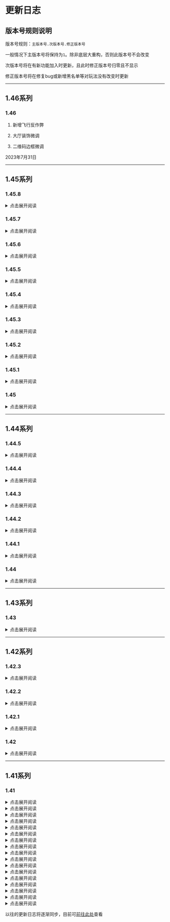 # 更新日志

## 版本号规则说明

版本号规则：`主版本号.次版本号.修正版本号`

一般情况下主版本号将保持为`1`。除非底层大重构，否则此版本号不会改变

次版本号将在有新功能加入时更新，且此时修正版本号归零且不显示

修正版本号将在修复bug或新增黑名单等对玩法没有改变时更新

---

## 1.46系列

### 1.46

1. 新增飞行反作弊

2. 大厅装饰微调

3. 二维码边框微调

2023年7月31日

---

## 1.45系列

### 1.45.8

<details>
<summary>点击展开阅读</summary>


1. 新增下列黑名单：

|游戏名|违规项目|时间|状态|
|:----|:----|:----|:----|
|聪明的沈青刚落泪|未知（来自：3060806406）|2023年6月18日11点28分|封禁中|
|株治孩子王|未知（来自：3060806406）|2023年6月18日11点30分|封禁中|
|CE_Hacker56|未知（来自：3060806406）|2023年6月18日11点30分|封禁中|
|鐎阿|未知（来自：3060806406）|2023年6月18日11点30分|封禁中|
|巫术邓百川发通报|开科技（来自：呆漓）|2023年6月18日11点32分|封禁中|

2023年6月18日
</details>

### 1.45.7

<details>
<summary>点击展开阅读</summary>

1. 新增下列黑名单：

|游戏名|违规项目|时间|状态|
|:----|:----|:----|:----|
|我乃常山赵子龙死|连点器（同步来源：法师）|2023年5月26日22点37分|封禁中|
|大度的本相去政树|未知（同步来源：蝌蚪）|2023年5月26日22点37分|封禁中|
|北京南瓜开飞机|辱骂他人（同步来源：白菜）|2023年5月26日22点38分|封禁中|
|超伦的止清扭瓶盖|刷屏（同步来源：白菜）|2023年5月26日22点38分|封禁中|
|菠菜味薛宝考试|连点器（同步来源：阿熙）|2023年5月26日22点39分|封禁中|
|自私猫女喝阔咯|开科技（同步来源：阿熙）|2023年5月26日22点39分|封禁中|
|OFinKinZ|开科技（同步来源：白菜）|2023年5月26日22点39分|封禁中|
|熠垣|开科技（同步来源：白菜）|2023年5月26日22点40分|封禁中|
|14497542|攻击队友（同步来源：蝌蚪）|2023年5月26日22点40分|封禁中|

2023年5月26日
</details>

### 1.45.6

<details>
<summary>点击展开阅读</summary>

1. 新增下列黑名单：

|游戏名|违规项目|时间|状态|
|:----|:----|:----|:----|
|Sqwerrth|连点器（同步来源：白菜）|2023年5月7日11点33分|封禁中|
|板栗味常见搁浅|攻击队友（同步来源：白菜）|2023年5月7日11点34分|封禁中|
|坚强高士廉学英语|攻击队友（同步来源：白菜）|2023年5月7日11点34分|封禁中|
|老练村|攻击队友（同步来源：白菜）|2023年5月7日11点34分|封禁中|
|DREAM丶牛13|连点器（同步来源：白菜）|2023年5月7日11点43分|封禁中|
|MC520|连点器（同步来源：1227729929）|2023年5月7日11点44分|封禁中|
|卢是老六|连点器（同步来源：3292744510）|2023年5月7日11点46分|封禁中|
|断然的马肝游戏|开科技（同步来源：白菜）|2023年5月7日11点46分|封禁中|
|portal服务器_|开科技（同步来源：白菜）|2023年5月7日11点46分|封禁中|
|倒立的人偶|刷屏（同步来源：白菜）|2023年5月7日11点47分|封禁中|
|喜欢欣的我|未知（同步来源：白菜）|2023年5月7日11点47分|封禁中|
|VHENSS6hz|开科技（同步来源：阿熙）|2023年5月7日11点48分|封禁中|
|坤坤早上打鸣|攻击队友（同步来源：3204504686）|2023年5月7日11点49分|封禁中|

2023年5月14日
</details>

### 1.45.5

<details>
<summary>点击展开阅读</summary>

1. 新增下列黑名单：

|游戏名|违规项目|时间|状态|
|:----|:----|:----|:----|
|去很深刻v|攻击队友（同步来源：白菜）|2023年4月29日14点06分|封禁中|
|修勾难道也有烦恼|连点器（同步来源：白菜）|2023年4月29日14点07分|封禁中|
|clp喵520awa|辱骂他人（同步来源：白菜）|2023年4月29日14点07分|封禁中|
|小仙酱a|辱骂他人（同步来源：白菜）|2023年4月29日14点07分|封禁中|
|Has_k|开科技（同步来源：异世）|2023年4月29日14点09分|封禁中|
|一个字飞飞飞|开科技（同步来源：异世）|2023年4月29日14点09分|封禁中|
|imo忆莫啊|连点器（同步来源：白菜）|2023年4月29日14点09分|封禁中|
|神明TYF|崩服（同步来源：白菜）|2023年4月29日14点09分|封禁中|
|javaLLLLL|开科技（同步来源：白菜，阿熙）|2023年4月29日14点10分|封禁中|

2. 解除下列黑名单：

|游戏名|违规项目|时间|状态|
|:----|:----|:----|:----|
|Chaos_star|辱骂他人（同步来源：白菜）|2023年4月29日14点25分|已解封|

2023年4月29日
</details>

### 1.45.4

<details>
<summary>点击展开阅读</summary>

1. 新增下列黑名单：

|游戏名|违规项目|时间|状态|
|:----|:----|:----|:----|
|mh12系20|开科技（同步来源：白菜）|2023年4月22日10点25分|封禁中|
|幻影巨像敲木鱼|连点器（同步来源：白菜）|2023年4月22日10点26分|封禁中|
|悔棋的枯萎东方朔|崩服（同步来源：白菜）|2023年4月22日10点26分|封禁中|
|解密的爆燃芒果|攻击队友（同步来源：白菜）|2023年4月22日10点27分|封禁中|
|吉吉且国王76|攻击队友（同步来源：蝌蚪）|2023年4月22日10点27分|封禁中|
|正派之孙立深吸|攻击队友（同步来源：白菜）|2023年4月22日10点27分|封禁中|
|喝冷饮的旧都老板|攻击队友（同步来源：阿熙）|2023年4月22日10点28分|封禁中|
|454874554454|开科技（同步来源：阿熙）|2023年4月22日10点29分|封禁中|
|6大哥背行囊6|开科技（同步来源：阿熙）|2023年4月22日10点29分|封禁中|
|Tonychu|崩服（同步来源：白菜）|2023年4月22日10点30分|封禁中|
|干脆牧羊做手工|卖科技（同步来源：282368602）|2023年4月22日10点33分|封禁中|
|执行官Chroma|盗图，篡改地图作者名|2023年4月22日10点33分|封禁中|
|神里绫华yydsnb|坑队友（同步来源：蝌蚪）|2023年4月22日10点34分|封禁中|
|小秦和水|连点器（同步来源：白菜）|2023年4月22日10点35分|封禁中|
|Chaos_star|辱骂他人（同步来源：白菜）|2023年4月29日14点25分|已解封|
|陈立行clx|攻击队友（同步来源：白菜）|2023年4月22日20点17分|封禁中|
|忧伤室里弹三弦|攻击队友（同步来源：白菜）|2023年4月22日20点17分|封禁中|

2023年4月24日
</details>

### 1.45.3

<details>
<summary>点击展开阅读</summary>

1. 控制中心新增管理员飞天羽毛，进入隐身巡查自动获取。

2. 新增下列黑名单：

|猫孩子哔哔哔|崩服（同步来源：阿熙）|2023年4月15日19点26分|封禁中|
|:----|:----|:----|:----|
|猫孩子话哗哔哗|崩服（同步来源：阿熙）|2023年4月15日19点27分|封禁中|
|强劲梨子练功|辱骂他人（同步来源：尘子）|2023年4月15日19点50分|封禁中|
|小白爱恰西瓜|未知（同步来源：天启）|2023年4月15日19点51分|封禁中|
|家养沙皇的航行|辱骂他人（同步来源：白菜）|2023年4月15日19点52分|封禁中|
|伦敦守卫闻花香|攻击队友（同步来源：3204504686）|2023年4月15日19点55分|封禁中|
|跑酷的几几|连点器（同步来源：蝌蚪）|2023年4月15日19点57分|封禁中|
|GS3000|连点器（同步来源：白菜）|2023年4月15日19点57分|封禁中|
|鎧蓠|连点器（同步来源：白菜）|2023年4月15日19点58分|封禁中|
|祖国永远666|连点器（同步来源：蝌蚪）|2023年4月15日19点58分|封禁中|
|wsjc2022|连点器（同步来源：蝌蚪）|2023年4月15日19点58分|封禁中|
|麦仔回归号|攻击队友（同步来源：蝌蚪）|2023年4月15日20点00分|封禁中|
|小本5465446|开科技，崩服（同步来源：3204504686）|2023年4月15日20点00分|封禁中|
|小白测试23|开科技（同步来源：3204504686）|2023年4月15日20点01分|封禁中|
|下楼梯的白羊小麦|连点器（同步来源：蝌蚪）|2023年4月15日20点03分|封禁中|
|设定风景的房间给|辱骂他人（同步来源：尘子，蝌蚪）|2023年4月15日20点03分|封禁中|
|没天赋的高手|攻击队友（同步来源：尘子）|2023年4月15日20点04分|封禁中|
|时光的现象|开科技（同步来源：尘子）|2023年4月15日20点05分|封禁中|
|挖矿的好玩短毛猫|连点器（同步来源：282368602）|2023年4月15日20点06分|封禁中|

2023年4月15日
</details>

### 1.45.2

<details>
<summary>点击展开阅读</summary>

1. 新增下列黑名单：

|游戏名|违规项目|时间|状态|
|:----|:----|:----|:----|
|聪明蘑菇看涨潮2|开科技（同步来源：白菜）|2023年3月27日18点35分|封禁中|
|封河有呆毛|开科技（同步来源：阿熙）|2023年3月27日10点39分|封禁中|
|白云做的奶布丁|开科技（同步来源：阿熙）|2023年3月28日19点06分|封禁中|
|玖玖惹人耐_|开科技（同步来源：阿熙）|2023年3月28日19点07分|封禁中|
|狂笑的蛇将起舞刀|开科技（同步来源：阿熙）|2023年3月28日19点07分|封禁中|
|6ice5_31C|开科技（同步来源：阿熙）|2023年4月5日14点58分|封禁中|
|狂笑蛇将要写散文|开科技（同步来源：阿熙）|2023年4月5日14点58分|封禁中|
|强硬之妹子吟诗|开科技（同步来源：阿熙）|2023年4月5日14点59分|封禁中|
|牛起来了是吧fw|开科技（同步来源：阿熙）|2023年4月5日15点00分|封禁中|
|上网的沙兵|开科技，连点器（同步来源：天启）|2023年4月5日15点01分|封禁中|
|Beijing家庭|连点器（同步来源：天启）|2023年4月5日15点02分|封禁中|
|狍崽Vincent|开科技（同步来源：阿熙）|2023年4月5日15点02分|封禁中|
|魔都尸壳学地理|未知（同步来源：没实力）|2023年4月5日15点03分|封禁中|
|鹤啸在九天|开科技（同步来源：白菜）|2023年4月5日15点03分|封禁中|
|菠菜味薛宝考试|连点器（同步来源：白菜）|2023年4月5日15点04分|封禁中|
|脑洞经理上车|崩服（同步来源：没实力）|2023年4月5日15点05分|封禁中|
|率直的萝卜进观园|未知（同步来源：hklko）|2023年4月5日15点06分|封禁中|
|1影手1|未知（同步来源：hklko）|2023年4月5日15点08分|封禁中|
|练工的霜不冻木瓜|开科技（同步来源：白菜）|2023年4月5日15点08分|封禁中|
|WDF本人|连点器（同步来源：没实力）|2023年4月5日15点09分|封禁中|

2023年4月05日
</details>

### 1.45.1

<details>
<summary>点击展开阅读</summary>

1. 修复了开局倒计时卡在5秒的BUG。

2. 新增下列黑名单：

|游戏名|违规项目|时间|状态|
|:----|:----|:----|:----|
|卿钨麑謷|开科技|2023年3月26日11点28分|封禁中|
|唱山歌的磐石药师|开科技|2023年3月26日11点30分|封禁中|
|异世寓言01|冒充他人，开科技|2023年3月26日11点39分|封禁中|
|异世寓言02|冒充他人，开科技|2023年3月26日11点39分|封禁中|
|异世寓言03|冒充他人，开科技|2023年3月26日11点39分|封禁中|
|异世寓言04|冒充他人，开科技|2023年3月26日11点39分|封禁中|
|异世寓言05|冒充他人，开科技|2023年3月26日11点39分|封禁中|
|异世寓言06|冒充他人，开科技|2023年3月26日11点39分|封禁中|
|异世寓言07|冒充他人，开科技|2023年3月26日11点39分|封禁中|
|异世寓言08|冒充他人，开科技|2023年3月26日11点39分|封禁中|
|异世寓言09|冒充他人，开科技|2023年3月26日11点39分|封禁中|
|异世寓言10|冒充他人，开科技|2023年3月26日11点39分|封禁中|
|异世寓言1|冒充他人，开科技|2023年3月26日11点39分|封禁中|
|异世寓言_反馈|冒充他人，开科技|2023年3月26日11点39分|封禁中|
|异世寓言__|冒充他人，开科技|2023年3月26日11点39分|封禁中|
|异世寓言___|冒充他人，开科技|2023年3月26日11点39分|封禁中|
|异世寓言____|冒充他人，开科技|2023年3月26日11点39分|封禁中|
|异世寓言_____|冒充他人，开科技|2023年3月26日11点39分|封禁中|
|异世寓言______|冒充他人，开科技|2023年3月26日11点39分|封禁中|
|雨晴工作室1|冒充他人，开科技|2023年3月26日11点39分|封禁中|
|雨晴工作室官方|冒充他人，开科技|2023年3月26日11点39分|封禁中|
|雨晴工作室高层|冒充他人，开科技|2023年3月26日11点39分|封禁中|
|炸服人雨晴工作室|冒充他人，开科技|2023年3月26日11点39分|封禁中|

2023年3月26日
</details>

### 1.45

<details>
<summary>点击展开阅读</summary>

1. 修改了tnt的相关模块，现规则如下：

- 不在召唤tnt，而是5秒后模拟爆炸

- 伤害如下

``` 伤害规则
3格内  5♥
3格外  5格内  4♥
5格外  8格内  2♥
8格外  无伤
```

- 方块破坏规则未更改

2. 新增下列黑名单：

|游戏名|违规项目|时间|状态|
|:----|:----|:----|:----|
|狼人行动的神|辱骂他人|2023年3月19日14点52分|封禁中|
|雨晴工作室官方|冒充他人，开科技|2023年3月19日15点21分|封禁中|

2023年3月17日
</details>

---

## 1.44系列

### 1.44.5

<details>
<summary>点击展开阅读</summary>

1. 修复了陷阱有概率不触发的BUG。

2023年3月12日

</details>

### 1.44.4

<details>
<summary>点击展开阅读</summary>

1. 新增”我的伙伴“处理模块，防止“我的伙伴”影响游戏

2. 修复利用“我的伙伴”卡物品的BUG

3. 新增下列黑名单：

|游戏名|违规项目|时间|状态|
|:----|:----|:----|:----|
|Micamaiya|崩服|2023年3月12日12点09分|封禁中|
|mn闭|攻击队友|2023年3月12日12点16分|封禁中|

2023年3月12日
</details>

### 1.44.3

<details>
<summary>点击展开阅读</summary>

1. 修复陷阱不能正常触发的BUG

2. 修复陷阱偶显购买异常的BUG

3. 补充部分命令方块注释

4. 新增下列黑名单：

|游戏名|违规项目|时间|状态|
|:----|:----|:----|:----|
|花雨庭大笨蛋呀|开科技|2023年2月23日14点27分|封禁中|
|叼的鱼666|连点器|2023年2月23日15点29分|封禁中|

2023年2月23日
</details>

### 1.44.2

<details>
<summary>点击展开阅读</summary>

1. 修复玩家胜利次数排行榜不显示的BUG

2. 出生点比较模块改为动态开启，在非对局情况下停止运行

3. 后台新增命令方块运行情况检测模块

4. 彻底移除救援平台相关模块

5. 新增下列黑名单：

|游戏名|违规项目|时间|状态|
|:----|:----|:----|:----|
|欢乐的柠檬4|崩服|2023年2月20日12点05分|封禁中|
|stefanieku|攻击队友|2023年2月20日12点07分|封禁中|

2023年2月20日
</details>

### 1.44.1

<details>
<summary>点击展开阅读</summary>

1. 优化上线回城逻辑，减少卡顿

2. 优化获胜次数排行榜和uid列表的展示逻辑，减少卡顿

3. 取消开局kill

4. 新增下列黑名单：

|游戏名|违规项目|时间|状态|
|:----|:----|:----|:----|
|北北不暮南哥哥|连点器|2023年2月12日10点55分|封禁中|
|江苏穆贵妃考试|连点器|2023年2月12日10点56分|封禁中|
|鹅鹅服|崩服|2023年2月12日10点58分|封禁中|
|sgtthsdtzdgr|攻击队友|2023年2月12日10点59分|封禁中|

2023年2月10日
</details>

### 1.44

<details>
<summary>点击展开阅读</summary>

1. 删除救援平台

2. 新增床保护陷阱，推广期300经验，购买后敌方玩家靠近我方床将触发提示并给予失明5秒，挖掘疲劳8秒，虚弱3秒

3. 删除中岛两侧的平台及护身符

4. 大厅出生点4块萤石改为末地折跃门方块

5. 拆床次数统计改为只统计单局

6. 新增下列黑名单：

|游戏名|违规项目|时间|状态|
|:----|:----|:----|:----|
|水星德古拉喝稀饭|连点器|2023年2月2日14点48分|封禁中|
|2022_11_11|崩服|2023年2月3日15点55分|封禁中|

2023年2月04日
</details>

---

## 1.43系列

### 1.43

<details>
<summary>点击展开阅读</summary>

1. 去除重置时死亡清背包的玩家死亡提示。

2. 设置为不加入游戏的管理员不会被游戏结束后强制传送。

3. 新增拆床次数显示。

4. 新增下列黑名单：

|游戏名|违规项目|时间|状态|
|:----|:----|:----|:----|
|重反者本人|崩服|2023年1月30日14点11分|封禁中|
|直率的伪都李四|开科技|2023年1月31日19点36分|封禁中|

5. 大厅的信标装饰改为白色带釉陶瓦。

6. 常用物品更改的告示牌颜色并用发光墨囊点亮。

7. 雪球改为拆路雪球，价格改为200经验。

8. 搭路蛋由原来80经验改为100经验。

9. 双方出生点底部改为基岩，防止恶意破坏出生点。

10.将大厅的紫晶块改为末地折跃门方块。

2023年01月31日
</details>

---

## 1.42系列

### 1.42.3

<details>
<summary>点击展开阅读</summary>

1. 现在战斗中退出在加入不会清理背包和经验。

2. 调整了战斗结束后的提示语顺序。

3. 优化了tnt蛋的生成逻辑。

2023年1月19日

</details>

### 1.42.2

<details>
<summary>点击展开阅读</summary>

1. 复游戏中退出重进会出现在大厅且无法中途加入的bug，修复后改为自动传送回战斗区。

2. 精简了游戏结束时的提示语。

3. 去除了重置时的黑屏。

2023年01月18日

</details>

### 1.42.1

<details>
<summary>点击展开阅读</summary>

1. 新增下列黑名单：

|游戏名|违规项目|时间|状态|
|:----|:----|:----|:----|
|超刘华强|炸服，辱骂他人|2023年1月17日14点33分|封禁中|
|强悍蝎子看日落|开科技|2023年1月17日14点35分|封禁中|
|换号sadgiao恒|崩服|2023年1月17日14点36分|封禁中|

2. 修复了某个管理员会被反作弊封禁的问题。

2023年01月17日
</details>

### 1.42

<details>
<summary>点击展开阅读</summary>

1. 大厅新增悬浮字指引。

2. boss条文字更新。

3. 清道夫增加不清钻石提示。

4. 新增解禁床，管理员可用。

5. 黑名单现在会固化，不在是一局结束就解放。

6. 调整自动回城的黑名单检测逻辑。

7. 新增黑色床，可用于传送到指令区。

2023年01月07日
</details>

---

## 1.41系列

### 1.41
<details>
<summary>点击展开阅读</summary>



</details>

<details>
<summary>点击展开阅读</summary>



</details>

<details>
<summary>点击展开阅读</summary>



</details>

<details>
<summary>点击展开阅读</summary>



</details>

<details>
<summary>点击展开阅读</summary>



</details>

<details>
<summary>点击展开阅读</summary>



</details>

<details>
<summary>点击展开阅读</summary>



</details>

<details>
<summary>点击展开阅读</summary>



</details>

<details>
<summary>点击展开阅读</summary>



</details>

<details>
<summary>点击展开阅读</summary>



</details>

<details>
<summary>点击展开阅读</summary>



</details>

<details>
<summary>点击展开阅读</summary>



</details>

<details>
<summary>点击展开阅读</summary>



</details>

<details>
<summary>点击展开阅读</summary>



</details>

<details>
<summary>点击展开阅读</summary>



</details>

<details>
<summary>点击展开阅读</summary>



</details>

<details>
<summary>点击展开阅读</summary>



</details>

以往的更新日志将逐渐同步，目前可[前往此处](https://support.qq.com/products/288846/blog-archive)查看
